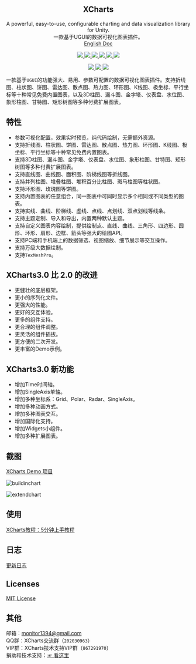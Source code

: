 <p align="center">
  <a href="">
    <img src="" alt="" width="" height="">
  </a>
</p>
<h2 align="center">XCharts</h3>
<p align="center">
  A powerful, easy-to-use, configurable charting and data visualization library for Unity.
  <br>
  一款基于UGUI的数据可视化图表插件。
  <br>
  <a href="Documentation/README-EN.md">English Doc</a>
</p>
<p align="center">
  <a href="https://github.com/XCharts-Team/XCharts/blob/master/LICENSE">
    <img src="https://img.shields.io/github/license/XCharts-Team/XCharts">
  </a>
  <a href="https://github.com/XCharts-Team/XCharts/releases">
    <img src="https://img.shields.io/github/v/release/XCharts-Team/XCharts?include_prereleases">
  </a>
  <a href="">
    <img src="https://img.shields.io/github/repo-size/monitor1394/unity-ugui-xcharts">
  </a>
  <a href="">
    <img src="https://img.shields.io/github/languages/code-size/monitor1394/unity-ugui-xcharts">
  </a>
  <a href="">
    <img src="https://img.shields.io/badge/Unity-5.6+-green">
  </a>
  <a href="">
    <img src="https://img.shields.io/badge/TextMeshPro-YES-green">
  </a>
</p>
<p align="center">
  <a href="">
    <img src="https://img.shields.io/github/stars/XCharts-Team/XCharts?style=social">
  </a>
  <a href="">
    <img src="https://img.shields.io/github/forks/XCharts-Team/XCharts?style=social">
  </a>
  <a href="">
    <img src="https://img.shields.io/github/issues-closed/XCharts-Team/XCharts?color=green&label=%20%20%20%20issues&logoColor=green&style=social">
  </a>
</p>

一款基于`UGUI`的功能强大、易用、参数可配置的数据可视化图表插件。支持折线图、柱状图、饼图、雷达图、散点图、热力图、环形图、K线图、极坐标、平行坐标等十种常见免费内置图表，以及3D柱图、漏斗图、金字塔、仪表盘、水位图、象形柱图、甘特图、矩形树图等多种付费扩展图表。

## 特性

* 参数可视化配置，效果实时预览，纯代码绘制，无需额外资源。
* 支持折线图、柱状图、饼图、雷达图、散点图、热力图、环形图、K线图、极坐标、平行坐标等十种常见免费内置图表。
* 支持3D柱图、漏斗图、金字塔、仪表盘、水位图、象形柱图、甘特图、矩形树图等多种付费扩展图表。
* 支持直线图、曲线图、面积图、阶梯线图等折线图。
* 支持并列柱图、堆叠柱图、堆积百分比柱图、斑马柱图等柱状图。
* 支持环形图、玫瑰图等饼图。
* 支持内置图表的任意组合，同一图表中可同时显示多个相同或不同类型的图表。
* 支持实线、曲线、阶梯线、虚线、点线、点划线、双点划线等线条。
* 支持主题定制、导入和导出，内置两种默认主题。
* 支持自定义图表内容绘制，提供绘制点、直线、曲线、三角形、四边形、圆形、环形、扇形、边框、箭头等强大的绘图API。
* 支持PC端和手机端上的数据筛选、视图缩放、细节展示等交互操作。
* 支持万级大数据绘制。
* 支持`TexMeshPro`。

## XCharts3.0 比 2.0 的改进

* 更健壮的底层框架。
* 更小的序列化文件。
* 更强大的性能。
* 更好的交互体验。
* 更多的组件支持。
* 更合理的组件调整。
* 更灵活的组件插拔。
* 更方便的二次开发。
* 更丰富的Demo示例。

## XCharts3.0 新功能

* 增加Time时间轴。
* 增加SingleAxis单轴。
* 增加多种坐标系：Grid、Polar、Radar、SingleAxis。
* 增加多种动画方式。
* 增加多种图表交互。
* 增加国际化支持。
* 增加Widgets小组件。
* 增加多种扩展图表。

## 截图

[XCharts Demo 项目](https://github.com/XCharts-Team/XCharts-Demo)

![buildinchart](https://github.com/XCharts-Team/XCharts-Demo/blob/master/buildinchart.png)

![extendchart](https://github.com/XCharts-Team/XCharts-Demo/blob/master/extendchart.png)

## 使用

[XCharts教程：5分钟上手教程](Documentation/XCharts教程：5分钟上手教程.md)  

## 日志

[更新日志](CHANGELOG.md)  

## Licenses

[MIT License](LICENSE.md)

## 其他

邮箱：monitor1394@gmail.com  
QQ群：XCharts交流群（`202030963`）  
VIP群：XCharts技术支持VIP群（`867291970`）  
捐助和技术支持：[☞ 看这里](Documentation/SUPPORT.md)

